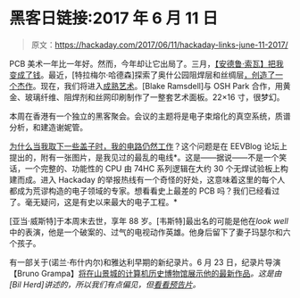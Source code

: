 # 黑客日链接:2017 年 6 月 11 日

> 原文：<https://hackaday.com/2017/06/11/hackaday-links-june-11-2017/>

PCB 美术一年比一年好。然而，今年却让它出局了。三月，[【安德鲁·索瓦】把我变成了钱](http://hackaday.com/2017/03/22/making-more-of-me-money/)。最近，[特拉梅尔·哈德森]探索了奥什公园阻焊层和丝绸层[，创造了一个杰作](https://twitter.com/qrs/status/872542631905169408)。现在，我们将进入[成熟艺术](https://hackaday.io/page/3353-full-panel-pcb-painting-fabricated)。[Blake Ramsdell]与 OSH Park 合作，用黄金、玻璃纤维、阻焊剂和丝网印刷制作了一整套艺术面板。22×16 寸，很梦幻。

本周在香港有一个独立的黑客聚会。会议的主题将是电子束熔化的真空系统，质谱分析，和建造谢妮管。

[为什么当我取下一些盖子时，我的电路仍然工作](http://www.eevblog.com/forum/projects/weird-things-about-bypass-caps-and-74hc-logic/)？这个问题是在 EEVBlog 论坛上提出的，附有一张图片，是我见过的最乱的电线*。这是——据说——不是一个笑话，一个完整的、功能性的 CPU 由 74HC 系列逻辑在大约 30 个无焊试验板上构建而成。进入 Hackaday 的举报热线有一个奇怪的好处，这意味着这里的每个人都成为荒谬构造的电子领域的专家。想看看史上最差的 PCB 吗？我们已经看过了。毫无疑问，这是有史以来最大的电子工程。*

[亚当·威斯特]于本周末去世，享年 88 岁。[韦斯特]最出名的可能是他在*look well*中的表演，他是一个破案的、过气的电视动作英雄。他身后留下了妻子玛瑟尔和六个孩子。

有一部关于(诺兰·布什内尔)和雅达利早期的新纪录片。6 月 23 日，纪录片导演【Bruno Grampa】[将在山景城的计算机历史博物馆展示他的最新作品](http://www.computerhistory.org/events/upcoming/#easy-learn-hard-master)*。这是由[Bil Herd]讲述的，所以我们有点偏见，但[看看预告片](http://www.8bitgeneration.com/the-movie/easy-to-learn-hard-to-master/)。*